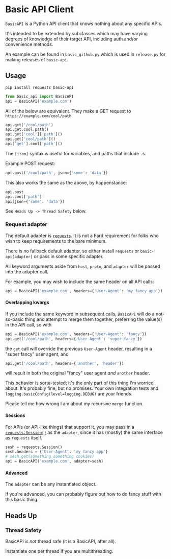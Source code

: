 # Basic API Client

`BasicAPI` is a Python API client that knows nothing about any specific APIs.

It's intended to be extended by subclasses which may have varying degrees
of knowledge of their target API, including auth and/or convenience methods.

An example can be found in `basic_github.py` which is used in `release.py`
for making releases of `basic-api`.

## Usage

```
pip install requests basic-api
```

```python
from basic_api import BasicAPI
api = BasicAPI('example.com')
```

All of the below are equivalent.
They make a GET request to `https://example.com/cool/path`

```python
api.get('/cool/path')
api.get.cool.path()
api.get['cool']['path']()
api.get['cool/path']()
api['get'].cool['path']()
```

The `[item]` syntax is useful for variables, and paths that include `.`s.

Example POST request:

```python
api.post('/cool/path', json={'some': 'data'})
```

This also works the same as the above, by happenstance:

```python
api.post
api.cool['path']
api(json={'some': 'data'})
```

See `Heads Up -> Thread Safety` below.

### Request adapter

The default adapter is [`requests`](https://requests.readthedocs.io/).
It is not a hard requirement for folks who wish to keep requirements to the bare minimum.


There is no fallback default adapter, so either install `requests`
or `basic-api[adapter]` or pass in some specific adapter.

All keyword arguments aside from `host`, `proto`, and `adapter`
will be passed into the adapter call.

For example, you may wish to include the same header on all API calls:

```python
api = BasicAPI('example.com', headers={'User-Agent': 'my fancy app'})
```

#### Overlapping kwargs

If you include the same keyword in subsequent calls,
`BasicAPI` will do a not-so-basic thing and attempt to merge them together,
preferring the value(s) in the API call, so with

```python
api = BasicAPI('example.com', headers={'User-Agent': 'fancy'})
api.get('/cool/path', headers={'User-Agent': 'super fancy'})
```

the `get` call will override the previous `User-Agent` header,
resulting in a "super fancy" user agent, and

```python
api.get('/cool/path', headers={'another', 'header'})
```

will result in both the original "fancy" user agent _and_ `another` header.

This behavior is sorta-tested; it's the only part of this thing I'm worried about.
It's probably fine, but no promises.  Your own integration tests
and `logging.basicConfig(level=logging.DEBUG)` are your friends.

Please tell me how wrong I am about my recursive `merge` function.

#### Sessions

For APIs (or API-like things) that support it, you may pass in a
[`requests.Session()`](https://2.python-requests.org/en/master/user/advanced/#session-objects)
as the `adapter`, since it has (mostly) the same interface as `requests` itself.

```python
sesh = requests.Session()
sesh.headers = {'User-Agent': 'my fancy app'}
# sesh.get(something something cookies)
api = BasicAPI('example.com', adapter=sesh)
```

#### Advanced

The `adapter` can be any instantiated object.

If you're advanced, you can probably figure out how to do fancy stuff with this basic thing.

## Heads Up

### Thread Safety

BasicAPI is _not_ thread safe (it is a BasicAPI, after all).

Instantiate one per thread if you are multithreading.
